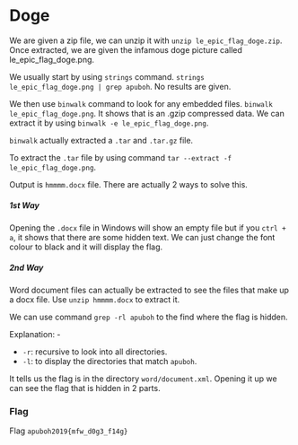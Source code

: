# Doge 

We are given a zip file, we can unzip it with `unzip le_epic_flag_doge.zip`. Once extracted, we are given the infamous doge picture called le_epic_flag_doge.png. 

We usually start by using `strings` command. `strings le_epic_flag_doge.png | grep apuboh`. No results are given.

We then use `binwalk` command to look for any embedded files. `binwalk le_epic_flag_doge.png`. It shows that is an .gzip compressed data. We can extract it by using `binwalk -e le_epic_flag_doge.png`. 

`binwalk` actually extracted a `.tar` and `.tar.gz` file. 

To extract the `.tar` file by using command `tar --extract -f le_epic_flag_doge.png`.

Output is `hmmmm.docx` file. There are actually 2 ways to solve this. 
##### 1st Way

Opening the `.docx` file in Windows will show an empty file but if you `ctrl + a`, it shows that there are some hidden text. We can just change the font colour to black and it will display the flag.

##### 2nd Way

Word document files can actually be extracted to see the files that make up a docx file. Use `unzip hmmmm.docx` to extract it.

We can use command `grep -rl apuboh` to the find where the flag is hidden.

Explanation: -
- `-r`: recursive to look into all directories.
- `-l`: to display the directories that match `apuboh`.

It tells us the flag is in the directory `word/document.xml`. Opening it up we can see the flag that is hidden in 2 parts.

### Flag
Flag `apuboh2019{mfw_d0g3_f14g}`
